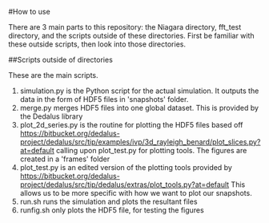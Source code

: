 #How to use

There are 3 main parts to this repository: the Niagara directory, fft_test directory, and the scripts outside of these directories. First be familiar with these outside scripts, then look into those directories.

##Scripts outside of directories

These are the main scripts.
1. simulation.py is the Python script for the actual simulation. It outputs the data in the form of HDF5 files in 'snapshots' folder.
2. merge.py merges HDF5 files into one global dataset. This is provided by the Dedalus library
3. plot_2d_series.py is the routine for plotting the HDF5 files based off
https://bitbucket.org/dedalus-project/dedalus/src/tip/examples/ivp/3d_rayleigh_benard/plot_slices.py?at=default
calling upon plot_test.py for plotting tools. The figures are created in a 'frames' folder
4. plot_test.py is an edited version of the plotting tools provided by
https://bitbucket.org/dedalus-project/dedalus/src/tip/dedalus/extras/plot_tools.py?at=default
This allows us to be more specific with how we want to plot our snapshots.
5. run.sh runs the simulation and plots the resultant files
6. runfig.sh only plots the HDF5 file, for testing the figures
